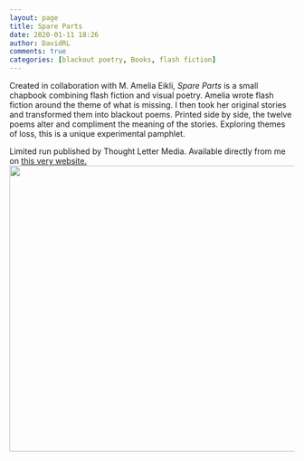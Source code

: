 ```yaml
---
layout: page
title: Spare Parts
date: 2020-01-11 18:26
author: DavidRL
comments: true
categories: [blackout poetry, Books, flash fiction]
---
```

Created in collaboration with M. Amelia Eikli, <em>Spare Parts</em> is a small chapbook combining flash fiction and visual poetry. Amelia wrote flash fiction around the theme of what is missing. I then took her original stories and transformed them into blackout poems. Printed side by side, the twelve poems alter and compliment the meaning of the stories. Exploring themes of loss, this is a unique experimental pamphlet.

Limited run published by Thought Letter Media. Available directly from me on <a href="https://davidralphlewis.co.uk/product/spare-parts/">this very website.</a><img class="aligncenter wp-image-1680 size-large" src="https://davidralphlewis.co.uk/wp-content/uploads/2018/07/2018-7-1_05812-01-01-700x505.jpeg" alt="" width="700" height="505" />
